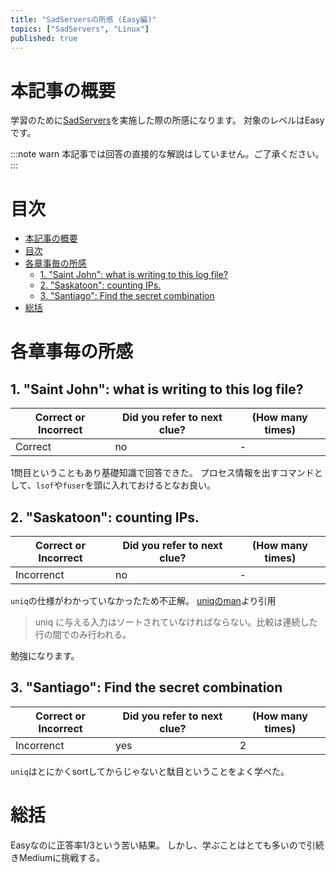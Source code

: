 ```yaml
---
title: "SadServersの所感 (Easy編)"
topics: ["SadServers", "Linux"]
published: true
---
```


# 本記事の概要

学習のために[SadServers](https://sadservers.com/)を実施した際の所感になります。
対象のレベルはEasyです。

:::note warn
本記事では回答の直接的な解説はしていません。ご了承ください。
:::

# 目次

- [本記事の概要](#本記事の概要)
- [目次](#目次)
- [各章事毎の所感](#各章事毎の所感)
  - [1. "Saint John": what is writing to this log file?](#1-saint-john-what-is-writing-to-this-log-file)
  - [2. "Saskatoon": counting IPs.](#2-saskatoon-counting-ips)
  - [3. "Santiago": Find the secret combination](#3-santiago-find-the-secret-combination)
- [総括](#総括)

# 各章事毎の所感

## 1. "Saint John": what is writing to this log file?

| Correct or Incorrect | Did you refer to next clue? | (How many times) |
| -------------------- | --------------------------- | ---------------- |
| Correct              | no                          | -                |

1問目ということもあり基礎知識で回答できた。
プロセス情報を出すコマンドとして、``lsof``や``fuser``を頭に入れておけるとなお良い。

## 2. "Saskatoon": counting IPs.

| Correct or Incorrect | Did you refer to next clue? | (How many times) |
| -------------------- | --------------------------- | ---------------- |
| Incorrenct           | no                          | -                |

``uniq``の仕様がわかっていなかったため不正解。
[uniqのman](https://linuxjm.osdn.jp/html/GNU_textutils/man1/uniq.1.html)より引用

> uniq に与える入力はソートされていなければならない。比較は連続した行の間でのみ行われる。

勉強になります。

## 3. "Santiago": Find the secret combination

| Correct or Incorrect | Did you refer to next clue? | (How many times) |
| -------------------- | --------------------------- | ---------------- |
| Incorrenct           | yes                         | 2                |

``uniq``はとにかくsortしてからじゃないと駄目ということをよく学べた。

# 総括

Easyなのに正答率1/3という苦い結果。
しかし、学ぶことはとても多いので引続きMediumに挑戦する。
